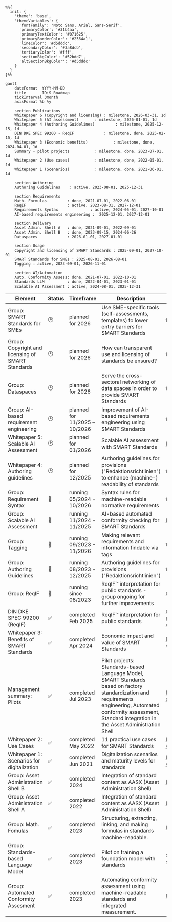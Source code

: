```mermaid

%%{
  init: {
    'theme': 'base',
    'themeVariables': {
      'fontFamily': 'Noto Sans, Arial, Sans-Serif',
      'primaryColor': '#31b4aa',
      'primaryTextColor': '#071625',
      'primaryBorderColor': '#2564a1',
      'lineColor': '#d5dddc',
      'secondaryColor': '#3a8dcb',
      'tertiaryColor': '#fff',
      'sectionBkgColor': '#52bdd7',
      'altSectionBkgColor': '#d5dddc'
    }
  }
}%%

gantt
    dateFormat  YYYY-MM-DD
    title       IDiS Roadmap
    tickInterval 3month
    axisFormat %b %y

    section Publications
    Whitepaper 6 (Copyright and licensing) : milestone, 2026-03-31, 1d
    Whitepaper 5 (AI assessment)       : milestone, 2026-01-01, 1d
    Whitepaper 4 (Authoring Guidelines)         : milestone, 2025-12-15, 1d
    DIN DKE SPEC 99200 - ReqIF             : milestone, done, 2025-02-15, 1d
    Whitepaper 3 (Economic benefits)           : milestone, done, 2024-04-01, 1d
    Summary - pilot projects           : milestone, done, 2023-07-01, 1d
    Whitepaper 2 (Use cases)           : milestone, done, 2022-05-01, 1d
    Whitepaper 1 (Scenarios)           : milestone, done, 2021-06-01, 1d

    section Authoring
    Authoring Guidelines    : active, 2023-08-01, 2025-12-31

    section Requirements
    Math. Formulas         : done, 2021-07-01, 2022-06-01
    ReqIF                  : active, 2023-08-31, 2027-12-01
    Requirements Syntax              : active, 2024-05-01, 2027-10-01
    AI-based requirements engineering :  2025-12-01, 2027-12-01

    section Delivery
    Asset Admin. Shell A   : done, 2021-09-01, 2022-09-01
    Asset Admin. Shell B   : done, 2023-09-15, 2024-06-26
    Dataspaces             : 2026-01-01, 2027-01-01

    section Usage
    Copyright and licensing of SMART Standards : 2025-09-01, 2027-10-01
    SMART Standards for SMEs : 2025-08-01, 2026-08-01
    Tagging : active, 2023-09-01, 2026-11-01

    section AI/Automation
    Auto. Conformity Assess: done, 2021-07-01, 2022-10-01
    Standards LLM          : done, 2022-04-01, 2023-01-01
    Scalable AI Assessment : active, 2024-08-01, 2025-12-31 
```
| **Element**                                       | **Status** | **Timeframe**    | **Description**                                                                                  | **Link**                                                                                                                                                 |
| ------------------------------------------------- | ------- | -------------------- | ------------------------------------------------------------------------------------------------ | ---------------------------------------------------------------------------------------------------------------------------------------------------- |
| Group: SMART Standards for SMEs                   | 🕑      | planned for 2026     | Use SME-specific tools (self-assessments, templates) to lower entry barriers for SMART Standards | tba                                                                                                                                                  |
| Group: Copyright and licensing of SMART Standards | 🕑      | planned for 2026     | How can transparent use and licensing of standards be ensured?                                   | tba                                                                                                                                                  |
| Group: Dataspaces                                 | 🕑      | planned for 2026     | Serve the cross-sectoral networking of data spaces in order to provide SMART Standards           | tba                                                                                                                                                  |
| Group: AI-based requirement engineering           | 🕑      | planned for 11/2025 – 10/2026  | Improvement of AI-based requirements engineering using SMART Standards                           | tba                                                                                                                                                  |
| Whitepaper 5: Scalable AI Assessment              | 🕑      | planned for 01/2026   | Scalable AI assessment with SMART Standards                                       | [Project page](https://www.dke.de/idis/pilotprojekte/smart-standards-fuer-skalierbare-ki-pruefung)                                                   |
| Whitepaper 4: Authoring guidelines                | 🕑      | planned for 12/2025 | Authoring guidelines for provisions ("Redaktionsrichtlinien") to enhance (machine-) readability of standards                            | tba                                                                                                                                                  |
| Group: Requirement Syntax                         | 🏃      | running 05/2024 - 10/2026 | Syntax rules for machine-readable normative requirements                                         | tba                                                                                                                                                  |
| Group: Scalable AI Assessment                     | 🏃      | running 11/2024 - 11/2025 | AI-based automated conformity checking for SMART Standards                                       | [Project page](https://www.dke.de/idis/pilotprojekte/smart-standards-fuer-skalierbare-ki-pruefung)                                              
| Group: Tagging                                    | 🏃      | running 09/2023 - 11/2026 | Making relevant requirements and information findable via tags                              | tba |
| Group: Authoring Guidelines                       | 🏃      | running 08/2023 - 12/2025    | Authoring guidelines for provisions ("Redaktionsrichtlinien")                               | tba                                                                                                                                                  |
| Group: ReqIF                                      | 🏃      | running since 08/2023        | ReqIF™ interpretation for public standards - group ongoing for further improvements      | [Github](https://github.com/DIN-DKE/DIN_DKE_SPEC_99200__ReqIF_interpretation_for_public_standards),[presentation](https://www.dke.de/resource/blob/2385870/a9a4514d6c2ac754eb2a0a6af93f0ef7/idis-13-03d-adhoc-reqif--en--andreas-wernicke-data.pdf) |
| DIN DKE SPEC 99200 (ReqIF)                        | ✅      | completed Feb 2025   | ReqIF™ interpretation for public standards                                               | [Github](https://github.com/DIN-DKE/DIN_DKE_SPEC_99200__ReqIF_interpretation_for_public_standards), [presentation](https://www.dke.de/resource/blob/2385870/a9a4514d6c2ac754eb2a0a6af93f0ef7/idis-13-03d-adhoc-reqif--en--andreas-wernicke-data.pdf), [official website](https://www.din.de/en/wdc-beuth:din21:389211467)                                                   |
| Whitepaper 3: Benefits of SMART Standards         | ✅      | completed Apr 2024   | Economic impact and value of SMART Standards                                                     | [Download whitepaper](https://www.dke.de/resource/blob/2349926/07fde5efcf4e2b83d6d4c82816a0cef3/din-dke-a4-whitepaper-iii-en-data.pdf)               |
| Management summary: Pilots                        | ✅      | completed Jul 2023   | Pilot projects: Standards-based Language Model, SMART Standards based on factory standardization and requirements engineering, Automated conformity assessment, Standard integration in the Asset Administration Shell                     | [Management summary](https://www.dke.de/resource/blob/2270870/b7e31f5d486bf286eeb9e5cd08fc27b8/piloten-2022-management-summary-en---download-data.pdf)                                                                                                 | [Download Summary](https://www.dke.de/resource/blob/2270870/b7e31f5d486bf286eeb9e5cd08fc27b8/piloten-2022-management-summary-en---download-data.pdf) |
| Whitepaper 2: Use Cases                           | ✅      | completed May 2022   | 11 practical use cases for SMART Standards                                                       | [Download whitepaper](https://www.dke.de/resource/blob/2272806/33ab0714368ab3cbb4ebe8614f2b065a/idis-whitepaper-2-en---download-data.pdf)            |
| Whitepaper 1: Scenarios for digitalization        | ✅      | completed Jun 2021   | Digitalization scenarios and maturity levels for standards                                       | [Download whitepaper](https://www.dke.de/resource/blob/2272802/facc9bde1806e2194a3d26a60c79bf77/idis-whitepaper-1-en---download-data.pdf)            |
| Group: Asset Administration Shell B               | ✅      | completed 2024       | Integration of standard content as AASX (Asset Administration Shell)                             | [Project page](https://www.dke.de/idis/pilotprojekte/normintegration-in-die-verwaltungsschale/normintegration-in-die-verwaltungsschale-b)            |
| Group: Asset Administration Shell A               | ✅      | completed 2022       | Integration of standard content as AASX (Asset Administration Shell)                             | [Project page](https://www.dke.de/idis/pilotprojekte/normintegration-in-die-verwaltungsschale/normintegration-in-die-verwaltungsschale-a)            |
| Group: Math. Fomulas                              | ✅      | completed 2023       | Structuring, extracting, linking, and making formulas in standards machine-readable.         | [Project Page](https://www.dke.de/idis/pilotprojekte/formelprojekt)                                                                                  |
| Group: Standards-based Language Model             | ✅      | completed 2023       | Pilot on training a foundation model with standards | See [management summary](https://www.dke.de/resource/blob/2270870/b7e31f5d486bf286eeb9e5cd08fc27b8/piloten-2022-management-summary-en---download-data.pdf) |
| Group: Automated Conformity Assesment             | ✅      | completed 2023       | Automating conformity assessment using machine-readable standards and integrated measurement.    | [Project Page](https://www.dke.de/idis/pilotprojekte/konformitaetspruefung)                                                                          |

